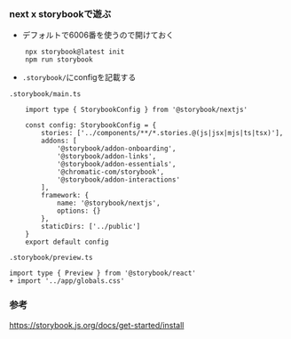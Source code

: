 ### next x storybookで遊ぶ
- デフォルトで6006番を使うので開けておく

```
    npx storybook@latest init
    npm run storybook
```

- `.storybook/`にconfigを記載する

`.storybook/main.ts`
```
    import type { StorybookConfig } from '@storybook/nextjs'

    const config: StorybookConfig = {
        stories: ['../components/**/*.stories.@(js|jsx|mjs|ts|tsx)'],
        addons: [
            '@storybook/addon-onboarding',
            '@storybook/addon-links',
            '@storybook/addon-essentials',
            '@chromatic-com/storybook',
            '@storybook/addon-interactions'
        ],
        framework: {
            name: '@storybook/nextjs',
            options: {}
        },
        staticDirs: ['../public']
    }
    export default config
```

`.storybook/preview.ts`
```
import type { Preview } from '@storybook/react'
+ import '../app/globals.css'
```

### 参考
https://storybook.js.org/docs/get-started/install
